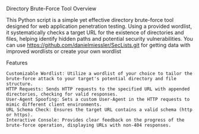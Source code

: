Directory Brute-Force Tool
Overview

This Python script is a simple yet effective directory brute-force tool designed for web application penetration testing. Using a provided wordlist, it systematically checks a target URL for the existence of directories and files, helping identify hidden paths and potential security vulnerabilities.
You can use https://github.com/danielmiessler/SecLists.git for getting data with improved wordlists or create your own wordlist



Features

    Customizable Wordlist: Utilize a wordlist of your choice to tailor the brute-force attack to your target's potential directory and file structure.
    HTTP Requests: Sends HTTP requests to the specified URL with appended directories, checking for valid responses.
    User-Agent Spoofing: Sets a custom User-Agent in the HTTP requests to mimic different client environments.
    URL Schema Check: Ensures the target URL contains a valid schema (http or https).
    Interactive Console: Provides clear feedback on the progress of the brute-force operation, displaying URLs with non-404 responses.
